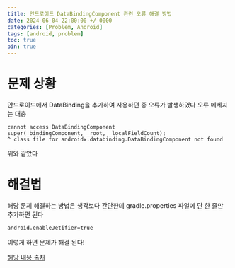 ```yaml
---
title: 안드로이드 DataBindingComponent 관련 오류 해결 방법
date: 2024-06-04 22:00:00 +/-0000
categories: [Problem, Android]
tags: [android, problem]
toc: true
pin: true
---
```


# 문제 상황

안드로이드에서 DataBinding을 추가하여 사용하던 중 오류가 발생하였다 오류 메세지는 대충

~~~
cannot access DataBindingComponent
super(_bindingComponent, _root, _localFieldCount);
^ class file for androidx.databinding.DataBindingComponent not found
~~~

위와 같았다

# 해결법

해당 문제 해결하는 방법은 생각보다 간단한데
gradle.properties 파일에 단 한 줄만 추가하면 된다

~~~xml
android.enableJetifier=true
~~~

이렇게 하면 문제가 해결 된다!

[해당 내용 출처](https://github.com/google/iosched/issues/280)
